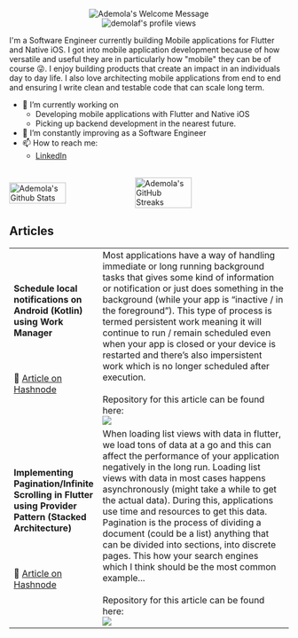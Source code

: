 <p align="center">
		<img alt="Ademola's Welcome Message"
			 src="https://readme-typing-svg.herokuapp.com?size=30&background=45E5FF00&center=true&vCenter=true&lines=%F0%9F%91%8B%F0%9F%8F%BC+Hey+there!">
  <br />
<img src="https://hits.dwyl.com/demolaf/demolaf.svg?style=flat-square" alt="demolaf's profile views" />
</p>

I'm a Software Engineer currently building Mobile applications for Flutter and Native iOS. I got into mobile application development because of how versatile and useful they are in particularly how "mobile" they can be of course 😜. 
I enjoy building products that create an impact in an individuals day to day life.
I also love architecting mobile applications from end to end and ensuring I write clean and testable code that can scale long term.

* 🔭 I’m currently working on 
  - Developing mobile applications with Flutter and Native iOS
  - Picking up backend development in the nearest future.
* 🌱 I’m constantly improving as a Software Engineer
* 📫 How to reach me:
  * [LinkedIn](https://www.linkedin.com/in/ademolaf/)

<br />
<div style="display: flex; align-items: center;">
<img width="45%" src="https://github-readme-stats.vercel.app/api?username=demolaf&show_icons=true&count_private=true&hide_title=false&theme=dracula" alt="Ademola's Github Stats" />

<img width="45%" src="https://github-readme-streak-stats.herokuapp.com?user=demolaf&theme=dracula&date_format=M%20j%5B%2C%20Y%5D" alt="Ademola's GitHub Streaks" />
</div>

## Articles

<table> 
<tbody>
<tr>
  <td width="30%">
  <h4>Schedule local notifications on Android (Kotlin) using Work Manager</h4>
  
  </br></br>
  📃 <a href="https://aob.hashnode.dev/schedule-local-notifications-on-android-kotlin-using-work-manager">Article on Hashnode</a>
	  </br>
	    </td>
  <td>
Most applications have a way of handling immediate or long running background tasks that gives some kind of information or notification or just does something in the background (while your app is “inactive / in the foreground”). This type of process is termed persistent work meaning it will continue to run / remain scheduled even when your app is closed or your device is restarted and there’s also impersistent work which is no longer scheduled after execution.
	</br></br>
  	Repository for this article can be found here:
					</br>
					<a href="https://github.com/demolaf/I-Notify-Kotlin">
  <img src="https://github-readme-stats.vercel.app/api/pin/?username=demolaf&repo=I-Notify-Kotlin&theme=dracula"/>
</a>

<tr>
  <td width="30%">
  <h4>Implementing Pagination/Infinite Scrolling in Flutter using Provider Pattern (Stacked Architecture)</h4>
  
  </br></br>
  📃 <a href="https://aob.hashnode.dev/implementing-paginationinfinite-scrolling-in-flutter-using-provider-pattern-stacked-architecture">Article on Hashnode</a>
	  </br>
	    </td>
  <td>
When loading list views with data in flutter, we load tons of data at a go and this can affect the performance of your application negatively in the long run.
Loading list views with data in most cases happens asynchronously (might take a while to get the actual data). During this, applications use time and resources to get this data.
Pagination is the process of dividing a document (could be a list) anything that can be divided into sections, into discrete pages. This how your search engines which I think should be the most common example...
	</br></br>
  	Repository for this article can be found here:
					</br>
					<a href="https://github.com/demolaf/flutter_list_pagination_stacked">
  <img src="https://github-readme-stats.vercel.app/api/pin/?username=demolaf&repo=flutter_list_pagination_stacked&theme=dracula"/>
</a>

</tbody>
</table>
